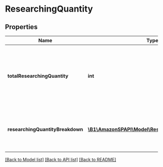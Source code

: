 # ResearchingQuantity

## Properties
Name | Type | Description | Notes
------------ | ------------- | ------------- | -------------
**totalResearchingQuantity** | **int** | The total number of units currently being researched in Amazon&#39;s fulfillment network. | [optional] 
**researchingQuantityBreakdown** | [**\B1\AmazonSPAPI\Model\ResearchingQuantityEntry[]**](ResearchingQuantityEntry.md) | A list of quantity details for items currently being researched. | [optional] 

[[Back to Model list]](../README.md#documentation-for-models) [[Back to API list]](../README.md#documentation-for-api-endpoints) [[Back to README]](../README.md)


